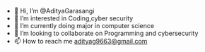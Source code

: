 - 👋 Hi, I’m @AdityaGarasangi
- 👀 I’m interested in Coding,cyber security
- 🌱 I’m currently doing major in computer science
- 💞️ I’m looking to collaborate on Programming and cybersecurity
- 📫 How to reach me adityag9663@gmail.com

<!---
AdityaGarasangi/AdityaGarasangi is a ✨ special ✨ repository because its `README.md` (this file) appears on your GitHub profile.
You can click the Preview link tcybyo take a look at your changes.
--->
